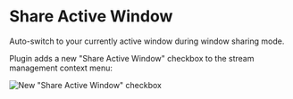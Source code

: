 # Share Active Window

Auto-switch to your currently active window during window sharing mode.

Plugin adds a new "Share Active Window" checkbox to the stream management context menu:

![New "Share Active Window" checkbox](https://github.com/user-attachments/assets/fa775c16-3f36-4e01-9116-aedfdd62a90a)

